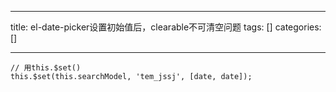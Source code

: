 
--- 
title:  el-date-picker设置初始值后，clearable不可清空问题 
tags: []
categories: [] 

---
```
// 用this.$set()
this.$set(this.searchModel, 'tem_jssj', [date, date]);

```
